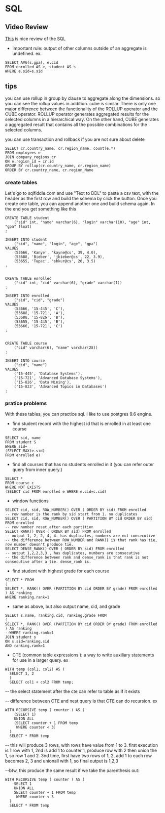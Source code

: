 # SQL

## Video Review
[This](https://www.youtube.com/watch?v=2Fn0WAyZV0E) is nice review of the SQL 

- Important rule: output of other columns outside of an aggregate is undefined. ex.
```
SELECT AVG(s.gpa), e.cid
FROM enrolled AS e, student AS s
WHERE e.sid=s.sid
```
## tips
you can use rollup in group by clause to aggregate along the dimensions. so you can see the rollup values in addition.
cube is similar.
There is only one major difference between the functionality of the ROLLUP operator and the CUBE operator. ROLLUP operator generates aggregated results for the selected columns in a hierarchical way. On the other hand, CUBE generates a aggregated result that contains all the possible combinations for the selected columns.

you can use transaction and rollback if you are not sure about delete

```
SELECT cr.country_name, cr.region_name, count(e.*)
FROM employees e
JOIN company_regions cr
ON e.region_id = cr.id
GROUP BY rollup(cr.country_name, cr.region_name)
ORDER BY cr.country_name, cr.region_Name
```




### create tables
Let's go to sqlfiddle.com and use "Text to DDL" to paste a csv text, with the header as the first row and build the schema by click the button. 
Once you create one table, you can append another one and build schema again. In the end you get something like this
```
CREATE TABLE student
    ("sid" int, "name" varchar(6), "login" varchar(10), "age" int, "gpa" float)
;
    
INSERT INTO student
    ("sid", "name", "login", "age", "gpa")
VALUES
    (53666, 'Kanye', 'kayne@cs', 39, 4.0),
    (53688, 'Bieber', 'jbieber@cs', 22, 3.9),
    (53655, 'Tupac', 'shkur@cs', 26, 3.5)
;


CREATE TABLE enrolled
    ("sid" int, "cid" varchar(6), "grade" varchar(1))
;
    
INSERT INTO enrolled
    ("sid", "cid", "grade")
VALUES
    (53666, '15-445', 'C'),
    (53688, '15-721', 'A'),
    (53688, '15-826', 'B'),
    (53655, '15-445', 'B'),
    (53666, '15-721', 'C')
;


CREATE TABLE course
    ("cid" varchar(6), "name" varchar(28))
;
    
INSERT INTO course
    ("cid", "name")
VALUES
    ('15-445', 'Database Systems'),
    ('15-721', 'Advanced Database Systems'),
    ('15-826', 'Data Mining'),
    ('15-823', 'Advanced Topics in Databases')
;

```

### pratice problems

With these tables, you can practice sql. I like to use postgres 9.6 engine.

- find student record with the highest id that is enrolled in at least one course
```
SELECT sid, name
FROM student S
WHERE sid=
(SELECT MAX(e.sid)
FROM enrolled e)
```

- find all courses that has no students enrolled in it (you can refer outer query from inner query.)
```
SELECT *
FROM course c
WHERE NOT EXISTS
(SELECT cid FROM enrolled e WHERE e.cid=c.cid)
```

- window functions
```
SELECT cid, sid, ROW_NUMBER() OVER ( ORDER BY sid) FROM enrolled
-- row number is the rank by sid start from 1. no duplicates
SELECT cid, sid, ROW_NUMBER() OVER ( PARTITION BY cid ORDER BY sid) FROM enrolled
-- row number reset after each partition
SELECT RANK() OVER ( ORDER BY sid) FROM enrolled
-- output 1, 2, 2, 4, 4. has duplicates, numbers are not consecutive
-- the difference between ROW_NUMBER and RANK() is that rank has tie, row number doesn't produce tie.
SELECT DENSE_RANK() OVER ( ORDER BY sid) FROM enrolled
-- output 1,2,2,3,3 , has duplicates, numbers are consecutive
-- the difference between rank and dense_rank is that rank is not consecutive after a tie. dense_rank is.
```

- find student with highest grade for each course
```
SELECT * FROM 
(
SELECT *, RANK() OVER (PARTITION BY cid ORDER BY grade) FROM enrolled
) AS ranking
WHERE ranking.rank=1
```

- same as above, but also output name, cid, and grade
```
SELECT s.name, ranking.cid, ranking.grade FROM 
(
SELECT *, RANK() OVER (PARTITION BY cid ORDER BY grade) FROM enrolled
) AS ranking
--WHERE ranking.rank=1
JOIN student s
ON s.sid=ranking.sid
AND ranking.rank=1
```

- CTE (common table expressions ): a way to write auxiliary statements for use in a larger query. ex
```
WITH temp (col1, col2) AS (
  SELECT 1, 2
  )
  SELECT col1 + col2 FROM temp;
```
-- the select statement after the cte can refer to table as if it exists

-- difference between CTE and nest query is that CTE can do recursion. ex
```
WITH RECURSIVE temp ( counter ) AS (
    (SELECT 1)
    UNION ALL
    (SELECT counter + 1 FROM temp
     WHERE counter < 3)
  )
  SELECT * FROM temp
```
-- this will produce 3 rows, with rows have value from 1 to 3. first execution is 1 row with 1, 2nd is add 1 to counter 1, produce row with 2 then union the 1, so row 1 and 2. 3nd time, first have two rows of 1, 2, add 1 to each row becomes 2, 3 and unionall with 1, so final output is 1,2,3

--btw, this produce the same result if we take the parenthesis out:
```
WITH RECURSIVE temp ( counter ) AS (
    SELECT 1
    UNION ALL
    SELECT counter + 1 FROM temp
     WHERE counter < 3
  )
  SELECT * FROM temp
```
